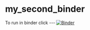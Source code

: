 # my_second_binder
To run in binder click ---
[![Binder](https://mybinder.org/badge_logo.svg)](https://mybinder.org/v2/gh/njbernin/HEC-Lect-0/HEAD)
